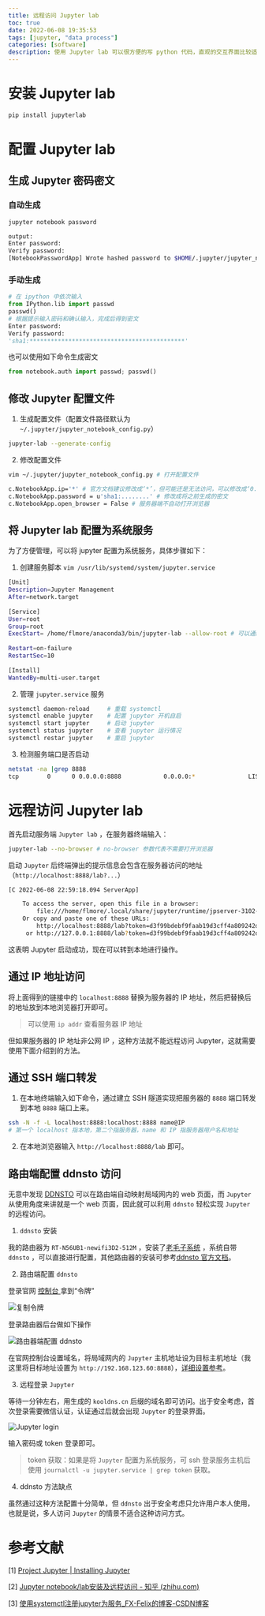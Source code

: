 ```yaml
---
title: 远程访问 Jupyter lab
toc: true
date: 2022-06-08 19:35:53
tags: [jupyter, "data process"]
categories: [software]
description: 使用 Jupyter lab 可以很方便的写 python 代码，直观的交互界面比较适合数据分析类任务。通过适当的配置，Jupyter lab 可以不止在本地使用，还可以远程访问，本文记录了实现 Jupyter lab 远程访问的配置过程。 
---
```


# 安装 Jupyter lab 

```bash
pip install jupyterlab
```

# 配置 Jupyter lab

## 生成 Jupyter 密码密文

### 自动生成

```bash
jupyter notebook password
```

```bash
output:
Enter password:  
Verify password: 
[NotebookPasswordApp] Wrote hashed password to $HOME/.jupyter/jupyter_notebook_config.json
```

### 手动生成

```python
# 在 ipython 中依次输入
from IPython.lib import passwd
passwd()
# 根据提示输入密码和确认输入，完成后得到密文
Enter password: 
Verify password: 
'sha1:********************************************'
```

也可以使用如下命令生成密文

```python
from notebook.auth import passwd; passwd()
```

## 修改 Jupyter 配置文件

1. 生成配置文件（配置文件路径默认为 `~/.jupyter/jupyter_notebook_config.py`）

```bash
jupyter-lab --generate-config
```

2. 修改配置文件

```bash
vim ~/.jupyter/jupyter_notebook_config.py # 打开配置文件

c.NotebookApp.ip='*' # 官方文档建议修改成‘*’，但可能还是无法访问，可以修改成‘0.0.0.1’或者服务器IP 
c.NotebookApp.password = u'sha1:........' # 修改成将之前生成的密文
c.NotebookApp.open_browser = False # 服务器端不自动打开浏览器
```

## 将 Jupyter lab 配置为系统服务

为了方便管理，可以将 jupyter 配置为系统服务，具体步骤如下：

1. 创建服务脚本 `vim /usr/lib/systemd/system/jupyter.service`

```bash
[Unit]
Description=Jupyter Management
After=network.target
 
[Service]
User=root
Group=root
ExecStart= /home/flmore/anaconda3/bin/jupyter-lab --allow-root # 可以通过 which jupyter-lab 确定 jupyter 路径
 
Restart=on-failure
RestartSec=10
 
[Install]
WantedBy=multi-user.target
```

2. 管理 `jupyter.service` 服务

```bash
systemctl daemon-reload		# 重载 systemctl
systemctl enable jupyter	# 配置 jupyter 开机自启	
systemctl start jupyter		# 启动 jupyter
systemctl status jupyter	# 查看 jupyter 运行情况
systemctl restar jupyter	# 重启 jupyter
```

3. 检测服务端口是否启动

```bash
netstat -na |grep 8888
tcp        0      0 0.0.0.0:8888            0.0.0.0:*               LISTEN
```

# 远程访问 Jupyter lab

首先启动服务端 `Jupyter lab` ，在服务器终端输入：

```bash
jupyter-lab --no-browser # no-browser 参数代表不需要打开浏览器
```

启动 `Jupyter` 后终端弹出的提示信息会包含在服务器访问的地址（`http://localhost:8888/lab?...`）

```bash
[C 2022-06-08 22:59:18.094 ServerApp]

    To access the server, open this file in a browser:
        file:///home/flmore/.local/share/jupyter/runtime/jpserver-3102-open.html
    Or copy and paste one of these URLs:
        http://localhost:8888/lab?token=d3f99bdebf9faab19d3cff4a809242da2cb61678c0daa275
     or http://127.0.0.1:8888/lab?token=d3f99bdebf9faab19d3cff4a809242da2cb61678c0daa275
```

这表明 Jupyter 启动成功，现在可以转到本地进行操作。

## 通过 IP 地址访问

将上面得到的链接中的 `localhost:8888` 替换为服务器的 IP 地址，然后把替换后的地址放到本地浏览器打开即可。

> 可以使用 `ip addr` 查看服务器 IP 地址

但如果服务器的 IP 地址非公网 IP ，这种方法就不能远程访问 Jupyter，这就需要使用下面介绍到的方法。

## 通过 SSH 端口转发

1. 在本地终端输入如下命令，通过建立 SSH 隧道实现把服务器的 `8888` 端口转发到本地 `8888` 端口上来。

```bash
ssh -N -f -L localhost:8888:localhost:8888 name@IP 
# 第一个 localhost 指本地，第二个指服务器，name 和 IP 指服务器用户名和地址
```

2. 在本地浏览器输入 `http://localhost:8888/lab` 即可。

## 路由端配置 ddnsto 访问

无意中发现 [DDNSTO](https://www.ddnsto.com/) 可以在路由端自动映射局域网内的 web 页面，而 `Jupyter` 从使用角度来讲就是一个 web 页面，因此就可以利用 `ddnsto` 轻松实现 `Jupyter` 的远程访问。

1. `ddnsto` 安装

我的路由器为 `RT-N56UB1-newifi3D2-512M` ，安装了[老毛子系统](https://t.me/s/pdcn1) ，系统自带 `ddnsto` ，可以直接进行配置，其他路由器的安装可参考[ddnsto 官方文档](https://doc.linkease.com/zh/guide/ddnsto/)。

2. 路由端配置 `ddnsto`

登录官网 [控制台 ](https://www.ddnsto.com/app/#/login)拿到“令牌”

![复制令牌](https://flmore-github-io-1306099430.cos.ap-beijing.myqcloud.com/markdown-img/20220625104008.png)

登录路由器后台做如下操作

![路由器端配置 ddnsto](https://flmore-github-io-1306099430.cos.ap-beijing.myqcloud.com/markdown-img/20220625105047.webp)

在官网控制台设置域名，将局域网内的 `Jupyter` 主机地址设为目标主机地址（我这里将目标地址设置为 `http://192.168.123.60:8888`），[详细设置参考](https://doc.linkease.com/zh/guide/ddnsto/#step3-在官网控制台设置域名)。

3. 远程登录 `Jupyter`

等待一分钟左右，用生成的 `kooldns.cn` 后缀的域名即可访问。出于安全考虑，首次登录需要微信认证，认证通过后就会出现 `Jupyter` 的登录界面。

![Jupyter login](https://flmore-github-io-1306099430.cos.ap-beijing.myqcloud.com/markdown-img/202206251122.png)

输入密码或 token 登录即可。

> token 获取：如果是将 `Jupyter` 配置为系统服务，可 ssh 登录服务主机后使用 `journalctl -u jupyter.service | grep token` 获取。

4. ddnsto 方法缺点

虽然通过这种方法配置十分简单，但 `ddnsto` 出于安全考虑只允许用户本人使用，也就是说，多人访问 `Jupyter` 的情景不适合这种访问方式。

# 参考文献

[1] [Project Jupyter | Installing Jupyter](https://jupyter.org/install)

[2] [Jupyter notebook/lab安装及远程访问 - 知乎 (zhihu.com)](https://zhuanlan.zhihu.com/p/166425946)

[3] [使用systemctl注册jupyter为服务_FX-Felix的博客-CSDN博客](https://blog.csdn.net/qq_15983061/article/details/109912193)



